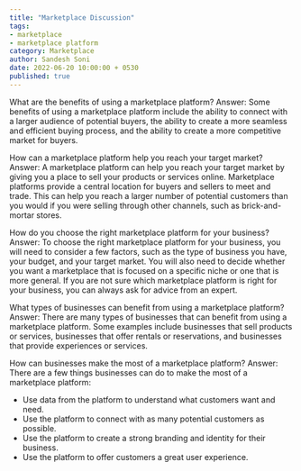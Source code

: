 ```yaml
---
title: "Marketplace Discussion"
tags:
- marketplace
- marketplace platform
category: Marketplace
author: Sandesh Soni
date: 2022-06-20 10:00:00 + 0530
published: true
---
```


What are the benefits of using a marketplace platform?
Answer: Some benefits of using a marketplace platform include the ability to connect with a larger audience of potential buyers, the ability to create a more seamless and efficient buying process, and the ability to create a more competitive market for buyers.

 How can a marketplace platform help you reach your target market?
Answer: A marketplace platform can help you reach your target market by giving you a place to sell your products or services online. 
Marketplace platforms provide a central location for buyers and sellers to meet and trade. 
This can help you reach a larger number of potential customers than you would if you were selling through other channels, such as brick-and-mortar stores.

 
 How do you choose the right marketplace platform for your business?
Answer: To choose the right marketplace platform for your business, you will need to consider a few factors, such as the type of business you have, your budget, and your target market. 
You will also need to decide whether you want a marketplace that is focused on a specific niche or one that is more general.
If you are not sure which marketplace platform is right for your business, you can always ask for advice from an expert.

 What types of businesses can benefit from using a marketplace platform?
Answer: There are many types of businesses that can benefit from using a marketplace platform.
Some examples include businesses that sell products or services, businesses that offer rentals or reservations, and businesses that provide experiences or services.

 How can businesses make the most of a marketplace platform?
Answer: There are a few things businesses can do to make the most of a marketplace platform: 
- Use data from the platform to understand what customers want and need.
- Use the platform to connect with as many potential customers as possible.
- Use the platform to create a strong branding and identity for their business.
- Use the platform to offer customers a great user experience.
